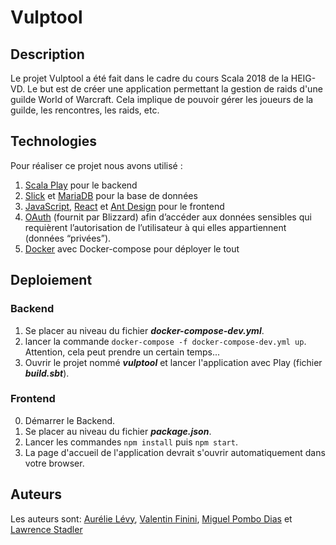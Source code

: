 # Vulptool
## Description
Le projet Vulptool a été fait dans le cadre du cours Scala 2018 de la HEIG-VD. Le but est de créer une application permettant la gestion de raids d'une guilde World of Warcraft. Cela implique de pouvoir gérer les joueurs de la guilde, les rencontres, les raids, etc.
## Technologies
Pour réaliser ce projet nous avons utilisé :

1. [Scala Play](https://www.playframework.com/) pour le backend 
2. [Slick](http://slick.lightbend.com/) et [MariaDB](https://mariadb.org/) pour la base de données
3. [JavaScript](https://www.javascript.com/), [React](https://reactjs.org/) et [Ant Design](https://ant.design/) pour le frontend
4. [OAuth](https://dev.battle.net/docs/read/oauth) (fournit par Blizzard) afin d’accéder aux données sensibles qui requièrent l’autorisation de l’utilisateur à qui elles appartiennent (données “privées”).
5. [Docker](https://www.docker.com/) avec Docker-compose pour déployer le tout

## Deploiement
### Backend
1. Se placer au niveau du fichier ***docker-compose-dev.yml***.
2. lancer la commande `docker-compose -f docker-compose-dev.yml up`. Attention, cela peut prendre un certain temps...
3. Ouvrir le projet nommé ***vulptool*** et lancer l'application avec Play (fichier ***build.sbt***).
### Frontend
0. Démarrer le Backend.
1. Se placer au niveau du fichier ***package.json***.
2. Lancer les commandes `npm install` puis `npm start`.
3. La page d'accueil de l'application devrait s'ouvrir automatiquement dans votre browser.

## Auteurs
Les auteurs sont: [Aurélie Lévy](https://github.com/AurelieLevy), [Valentin Finini](https://github.com/Farenjihn), [Miguel Pombo Dias](https://github.com/Ardgevald) et [Lawrence Stadler](https://github.com/Bykow)
